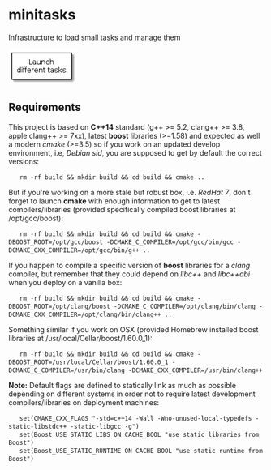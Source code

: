 # minitasks

Infrastructure to load small tasks and manage them 

![Summary](image/summary.png)
<!-- java -jar /opt/plantuml/plantuml.jar README.md -o images -->
<!--
@startuml summary.png
top to bottom direction
skinparam packageStyle rect
rectangle "Launch\ndifferent tasks" {
}
@enduml
-->

## Requirements

This project is based on **C++14** standard (g++ >= 5.2, clang++ >= 3.8, apple clang++ >= 7xx), latest **boost** libraries (>=1.58) and expected as well a modern *cmake* (>=3.5) so if you work on an updated develop environment, i.e, *Debian sid*, you are supposed to get by default the correct versions:

       rm -rf build && mkdir build && cd build && cmake ..
       
But if you're working on a more stale but robust box, i.e. *RedHat 7*, don't forget to launch **cmake** with enough information to get to latest compilers/libraries (provided specifically compiled boost libraries at /opt/gcc/boost):

       rm -rf build && mkdir build && cd build && cmake -DBOOST_ROOT=/opt/gcc/boost -DCMAKE_C_COMPILER=/opt/gcc/bin/gcc -DCMAKE_CXX_COMPILER=/opt/gcc/bin/g++ ..

If you happen to compile a specific version of **boost** libraries for a *clang* compiler, but remember that they could depend on *libc++* and *libc++abi* when you deploy on a vanilla box:

       rm -rf build && mkdir build && cd build && cmake -DBOOST_ROOT=/opt/clang/boost -DCMAKE_C_COMPILER=/opt/clang/bin/clang -DCMAKE_CXX_COMPILER=/opt/clang/bin/clang++ ..

Something similar if you work on OSX (provided Homebrew installed boost libraries at /usr/local/Cellar/boost/1.60.0_1):

       rm -rf build && mkdir build && cd build && cmake -DBOOST_ROOT=/usr/local/Cellar/boost/1.60.0_1 -DCMAKE_C_COMPILER=/usr/bin/clang -DCMAKE_CXX_COMPILER=/usr/bin/clang++       

**Note:** Default flags are defined to statically link as much as possible depending on different systems in order not to require latest development compilers/libraries on deployment machines:

       set(CMAKE_CXX_FLAGS "-std=c++14 -Wall -Wno-unused-local-typedefs -static-libstdc++ -static-libgcc -g")
       set(Boost_USE_STATIC_LIBS ON CACHE BOOL "use static libraries from Boost")
       set(Boost_USE_STATIC_RUNTIME ON CACHE BOOL "use static runtime from Boost")       
